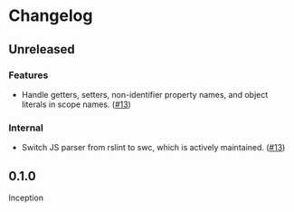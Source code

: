 # Changelog

## Unreleased

### Features

- Handle getters, setters, non-identifier property names, and object literals in scope names. ([#13](https://github.com/getsentry/js-source-scopes/pull/13))

### Internal

- Switch JS parser from rslint to swc, which is actively maintained. ([#13](https://github.com/getsentry/js-source-scopes/pull/13))

## 0.1.0

Inception

